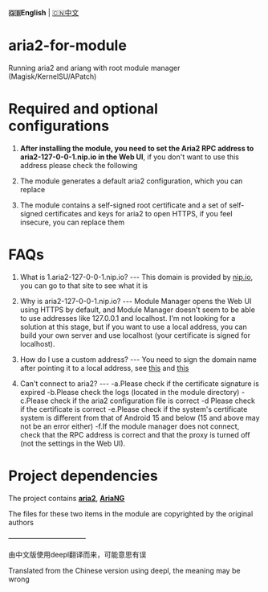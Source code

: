**🇬🇧English** | [🇨🇳中文](README.md) 

# aria2-for-module
Running aria2 and ariang with root module manager (Magisk/KernelSU/APatch)

# Required and optional configurations
 1. **After installing the module, you need to set the Aria2 RPC address to aria2-127-0-0-1.nip.io in the Web UI**, if you don't want to use this address please check the following
 
2. The module generates a default aria2 configuration, which you can replace
 
3. The module contains a self-signed root certificate and a set of self-signed certificates and keys for aria2 to open HTTPS, if you feel insecure, you can replace them

# FAQs
 1. What is 1.aria2-127-0-0-1.nip.io? --- This domain is provided by [nip.io](nip.io), you can go to that site to see what it is
 
 2. Why is aria2-127-0-0-1.nip.io? --- Module Manager opens the Web UI using HTTPS by default, and Module Manager doesn't seem to be able to use addresses like 127.0.0.1 and localhost. I'm not looking for a solution at this stage, but if you want to use a local address, you can build your own server and use localhost (your certificate is signed for localhost).

 3. How do I use a custom address? --- You need to sign the domain name after pointing it to a local address, see [this](https://blog.csdn.net/xiejianweifdd/article/details/132520188) and [ this](https://www.gworg.com/ssl/832.html)
 
 4. Can't connect to aria2? ---
   -a.Please check if the certificate signature is expired
   -b.Please check the logs (located in the module directory)
   -c.Please check if the aria2 configuration file is correct
   -d Please check if the certificate is correct
   -e.Please check if the system's certificate system is different from that of Android 15 and below (15 and above may not be an error either)
   -f.If the module manager does not connect, check that the RPC address is correct and that the proxy is turned off (not the settings in the Web UI).

# Project dependencies
The project contains [**aria2**](https://github.com/aria2/aria2), [**AriaNG**](https://github.com/mayswind/AriaNg)

The files for these two items in the module are copyrighted by the original authors

———————————
 
由中文版使用deepl翻译而来，可能意思有误

Translated from the Chinese version using deepl, the meaning may be wrong
